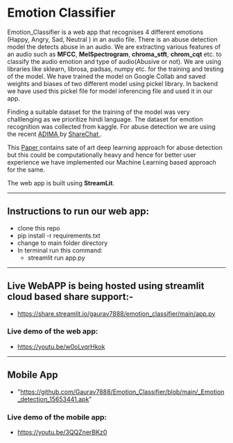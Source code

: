 # Emotion Classifier
Emotion_Classifier is a web app that recognises 4 different emotions (Happy, Angry, Sad, Neutral ) in an audio file. There is an abuse detection model the detects abuse in an audio. We are extracting various features of an audio such as **MFCC**, **MelSpectrogram**, **chroma_stft**, **chrom_cqt** etc. to classify the audio emotion and type of audio(Abusive or not). We are using libraries like sklearn, librosa, padsas, numpy etc. for the training and testing of the model. We have trained the model on Google Collab and saved weights and biases of two different model using pickel library. In backend we have used this pickel file for model inferencing file and used it in our app.
  
  
Finding a suitable dataset for the training of the model was very challlenging as we prioritize hindi language. The dataset for emotion recognition was collected from kaggle. For abuse detection we are using the recent <a href = "https://drive.google.com/drive/folders/1geQ4PlXGsNCvPQDT3tKztvAu817PB5TP"> ADIMA </a> by <a href = "https://sharechat.com/research/adima"> ShareChat </a>.
    
    
This <a href = "https://arxiv.org/pdf/2202.07991.pdf"> Paper </a> contains sate of art deep learning approach for abuse detection but this could be computationally heavy and hence for better user experience we have implemented our Machine Learning based approach for the same.


The web app is built using **StreamLit**.

<hr>

## Instructions to run our web app:
 * clone this repo
 * pip install -r requirements.txt
 * change to main folder directory 
 * In terminal run this command:
    * streamlit run app.py
 <hr>

## Live WebAPP is being hosted using streamlit cloud based share support:-

*  https://share.streamlit.io/gaurav7888/emotion_classifier/main/app.py

### Live demo of the web app:
*    https://youtu.be/w0oLvqrHkok

<hr>

## Mobile App

*  "https://github.com/Gaurav7888/Emotion_Classifier/blob/main/_Emotion_detection_15653441.apk"

### Live demo of the mobile app:
*    https://youtu.be/3QQZnerBKz0




